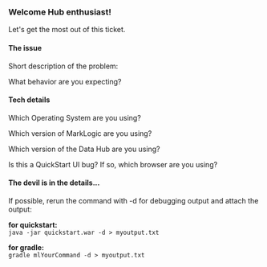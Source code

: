 ### Welcome Hub enthusiast!

Let's get the most out of this ticket.

#### The issue

Short description of the problem:

What behavior are you expecting?

#### Tech details

Which Operating System are you using?

Which version of MarkLogic are you using?

Which version of the Data Hub are you using?

Is this a QuickStart UI bug? If so, which browser are you using?

#### The devil is in the details...

If possible, rerun the command with -d for debugging output and attach the output:

  **for quickstart:**  
  `java -jar quickstart.war -d > myoutput.txt`

  **for gradle:**  
  `gradle mlYourCommand -d > myoutput.txt`
